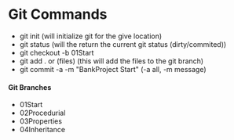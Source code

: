 # Git Commands

- git init (will initialize git for the give location)
- git status (will the return the current git status (dirty/commited))
- git checkout -b 01Start
- git add . or (files) (this will add the files to the git branch)
- git commit -a -m "BankProject Start" (-a all, -m message)


#### Git Branches

- 01Start
- 02Procedurial
- 03Properties
- 04Inheritance
